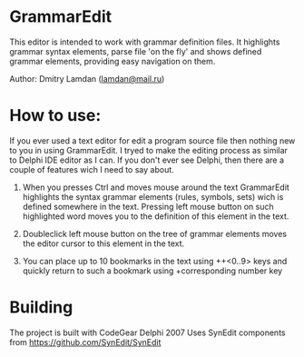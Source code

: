 GrammarEdit
============

This editor is intended to work with grammar definition files. It highlights 
grammar syntax elements, parse file 'on the fly' and shows defined grammar 
elements, providing easy navigation on them.

Author: Dmitry Lamdan (lamdan@mail.ru)

How to use:
============

If you ever used a text editor for edit a program source file then nothing new
to you in using GrammarEdit. I tryed to make the editing process as similar to
Delphi IDE editor as I can. If you don't ever see Delphi, then there are a 
couple of features wich I need to say about. 

1) When you presses Ctrl and moves mouse around the text GrammarEdit highlights 
the syntax grammar elements (rules, symbols, sets) wich is defined somewhere 
in the text. Pressing left mouse button on such highlighted word moves you to 
the definition of this element in the text.

2) Doubleclick left mouse button on the tree of grammar elements moves the 
editor cursor to this element in the text.

3) You can place up to 10 bookmarks in the text using <Ctrl>+<Shift>+<0..9> 
keys and quickly return to such a bookmark using <Ctrl>+corresponding number 
key


Building
============

The project is built with CodeGear Delphi 2007
Uses SynEdit components from https://github.com/SynEdit/SynEdit